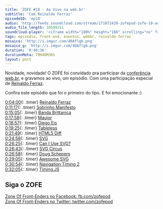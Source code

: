 ```yaml
---
title: 'ZOFE #18 - Ao Vivo na web.br'
subtitle: 'Com Reinaldo Ferraz'
episodeID: 'ep18'
audio: 'http://feeds.soundcloud.com/stream/171872428-zofepod-zofe-18-ao-vivo-na-webbr'
audio_file_length: 39509251
soundcloud-player: '<iframe width="100%" height="166" scrolling="no" frameborder="no" src="https://w.soundcloud.com/player/?url=https%3A//api.soundcloud.com/tracks/171872428%3Fsecret_token%3Ds-lwcFc&amp;color=ff5500&amp;auto_play=false&amp;hide_related=true&amp;show_comments=true&amp;show_user=true&amp;show_reposts=false"></iframe>'
tags: episodio, front-end, eventos, webbr, reinaldo-ferraz
mosaico: 'http://i.imgur.com/40Aflgb.png'
mosaico_g: 'http://i.imgur.com/40Aflgb.png'
duration: '0:40:36'
durationMeta: T0H40M36S
layout: post
---
```



Novidade, novidade! O ZOFE foi convidado pra participar da [conferência web.br](http://conferenciaweb.w3c.br/), e gravamos ao vivo, um episódio. Com uma participação especial de [Reinaldo Ferraz](https://twitter.com/reinaldoferraz).
<!-- excerpt -->

Confira este episódio que foi o primeiro do tipo. E foi emocionante :)

[0:04:00](#t=0:04:00){: .timer} [Reinaldo Ferraz](https://twitter.com/reinaldoferraz)<br>
[0:11:17](#t=0:11:17){: .timer} [Sobrinho Manifesto](https://github.com/braziljs/sobrinho-manifesto)<br>
[0:15:05](#t=0:15:05){: .timer} [Banda Brittanica](http://bandabrittanica.com/)<br>
[0:17:58](#t=0:17:58){: .timer} [Maujor](https://twitter.com/maujor)<br>
[0:18:57](#t=0:18:57){: .timer} [Diego Eis](https://twitter.com/diegoeis)<br>
[0:19:25](#t=0:19:25){: .timer} [Tableless](http://tableless.com.br/)<br>
[0:21:49](#t=0:21:49){: .timer} [HTML5 Diff](http://www.w3.org/TR/html5-diff/)<br>
[0:24:58](#t=0:24:58){: .timer} [SVG](http://www.w3.org/Graphics/SVG/)<br>
[0:26:25](#t=0:26:25){: .timer} [Can I Use SVG?](http://caniuse.com/#search=svg)<br>
[0:26:43](#t=0:26:43){: .timer} [SVG Circus](http://svgcircus.com/)<br>
[0:26:58](#t=0:26:58){: .timer} [Doug Schepers](https://twitter.com/shepazu)<br>
[0:29:05](#t=0:29:05){: .timer} [Awesome SVG](https://github.com/willianjusten/awesome-svg)<br>
[0:30:54](#t=0:30:54){: .timer} [Navigation Timing 2](http://www.w3.org/TR/navigation-timing-2/)<br>
[0:32:05](#t=0:32:05){: .timer} [Timing.JS](https://github.com/addyosmani/timing.js)<br>


## Siga o ZOFE

[Zone Of Front-Enders no Facebook: fb.com/zofepod](http://fb.com/zofepod/ "ZOFE no Facebook: fb.com/zofepod")<br>
[Zone Of Front-Enders no Twitter: twitter.com/zofepod](http://twitter.com/zofepod/ "ZOFE no Twitter")<br>
